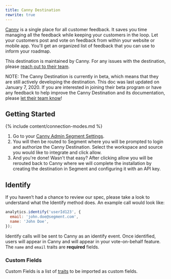 ```yaml
---
title: Canny Destination
rewrite: true
---
```


[Canny](https://canny.io) is a single place for all customer feedback. It saves you time managing all the feedback while keeping your customers in the loop. Let your customers post and vote on feedback from within your website or mobile app. You'll get an organized list of feedback that you can use to inform your roadmap.

This destination is maintained by Canny. For any issues with the destination, please [reach out to their team](segment-help@canny.io).

NOTE: The Canny Destination is currently in beta, which means that they are still actively developing the destination. This doc was last updated on January 7, 2020. If you are interested in joining their beta program or have any feedback to help improve the Canny Destination and its documentation, please [let their team know](segment-help@canny.io)!

## Getting Started

{% include content/connection-modes.md %}

1. Go to your [Canny Admin Segment Settings](https://canny.io/redirect?to=%2Fadmin%2Fsettings%2Fsegment).
2. You will then be routed to Segment where you will be prompted to login and authorize the Canny Destination. Select the workspace and source you would like to integrate and click allow.
3. And you're done! Wasn't that easy? After clicking allow you will be rerouted back to Canny where we will complete the installation by creating the destination in Segment and configuring it with an API key.


## Identify
If you haven’t had a chance to review our spec, please take a look to understand what the Identify method does. An example call would look like:

```js
analytics.identify('userId123', {
  email: 'john.doe@segment.com',
  name: 'John Doe',
});
```
Identify calls will be sent to Canny as an identify event. Once identified, users will appear in Canny and will appear in your vote-on-behalf feature. The `name` and `email` traits are **required** fields.

### Custom Fields
Custom Fields is a list of [traits](https://segment.com/docs/connections/spec/identify/#traits) to be imported as custom fields.

